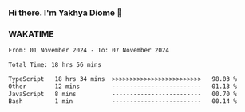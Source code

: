 ### Hi there. I'm Yakhya Diome 👋

### WAKATIME
<!--START_SECTION:waka-->

```txt
From: 01 November 2024 - To: 07 November 2024

Total Time: 18 hrs 56 mins

TypeScript   18 hrs 34 mins  >>>>>>>>>>>>>>>>>>>>>>>>>   98.03 %
Other        12 mins         -------------------------   01.13 %
JavaScript   8 mins          -------------------------   00.70 %
Bash         1 min           -------------------------   00.14 %
```

<!--END_SECTION:waka-->
